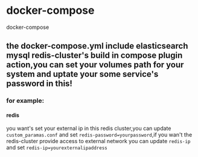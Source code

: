 # docker-compose
docker-compose
## the docker-compose.yml include elasticsearch mysql redis-cluster's build in compose plugin action,you can set your volumes path for your system and uptate your some service's password in this!
### for example:
#### redis
  you want's set your external ip in this redis cluster,you can update `custom_paramas.conf` and set `redis-password=yourpassword`,if you wan't the redis-cluster provide access to external network you can update `redis-ip` and set `redis-ip=yourexternalipaddress`
